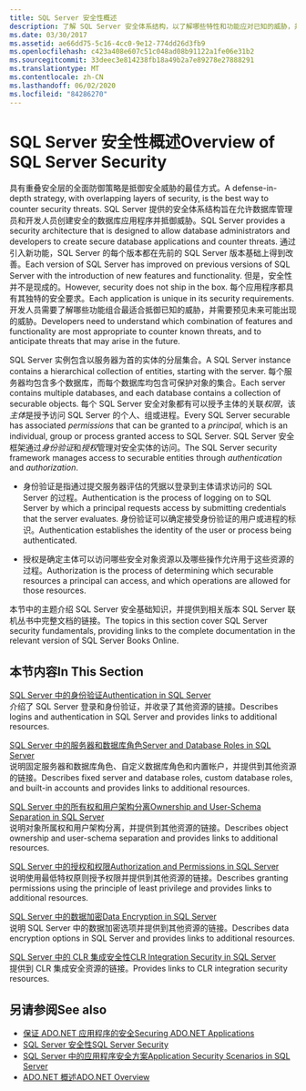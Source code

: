```yaml
---
title: SQL Server 安全性概述
description: 了解 SQL Server 安全体系结构，以了解哪些特性和功能应对已知的威胁，并预测将来的威胁。
ms.date: 03/30/2017
ms.assetid: ae66dd75-5c16-4cc0-9e12-774dd26d3fb9
ms.openlocfilehash: c423a408e607c51c048ad08b91122a1fe06e31b2
ms.sourcegitcommit: 33deec3e814238fb18a49b2a7e89278e27888291
ms.translationtype: MT
ms.contentlocale: zh-CN
ms.lasthandoff: 06/02/2020
ms.locfileid: "84286270"
---
```

# <a name="overview-of-sql-server-security"></a><span data-ttu-id="06340-103">SQL Server 安全性概述</span><span class="sxs-lookup"><span data-stu-id="06340-103">Overview of SQL Server Security</span></span>
<span data-ttu-id="06340-104">具有重叠安全层的全面防御策略是抵御安全威胁的最佳方式。</span><span class="sxs-lookup"><span data-stu-id="06340-104">A defense-in-depth strategy, with overlapping layers of security, is the best way to counter security threats.</span></span> <span data-ttu-id="06340-105">SQL Server 提供的安全体系结构旨在允许数据库管理员和开发人员创建安全的数据库应用程序并抵御威胁。</span><span class="sxs-lookup"><span data-stu-id="06340-105">SQL Server provides a security architecture that is designed to allow database administrators and developers to create secure database applications and counter threats.</span></span> <span data-ttu-id="06340-106">通过引入新功能，SQL Server 的每个版本都在先前的 SQL Server 版本基础上得到改善。</span><span class="sxs-lookup"><span data-stu-id="06340-106">Each version of SQL Server has improved on previous versions of SQL Server with the introduction of new features and functionality.</span></span> <span data-ttu-id="06340-107">但是，安全性并不是现成的。</span><span class="sxs-lookup"><span data-stu-id="06340-107">However, security does not ship in the box.</span></span> <span data-ttu-id="06340-108">每个应用程序都具有其独特的安全要求。</span><span class="sxs-lookup"><span data-stu-id="06340-108">Each application is unique in its security requirements.</span></span> <span data-ttu-id="06340-109">开发人员需要了解哪些功能组合最适合抵御已知的威胁，并需要预见未来可能出现的威胁。</span><span class="sxs-lookup"><span data-stu-id="06340-109">Developers need to understand which combination of features and functionality are most appropriate to counter known threats, and to anticipate threats that may arise in the future.</span></span>  
  
 <span data-ttu-id="06340-110">SQL Server 实例包含以服务器为首的实体的分层集合。</span><span class="sxs-lookup"><span data-stu-id="06340-110">A SQL Server instance contains a hierarchical collection of entities, starting with the server.</span></span> <span data-ttu-id="06340-111">每个服务器均包含多个数据库，而每个数据库均包含可保护对象的集合。</span><span class="sxs-lookup"><span data-stu-id="06340-111">Each server contains multiple databases, and each database contains a collection of securable objects.</span></span> <span data-ttu-id="06340-112">每个 SQL Server 安全对象都有可以授予主体的关联*权限*，该*主体*是授予访问 SQL Server 的个人、组或进程。</span><span class="sxs-lookup"><span data-stu-id="06340-112">Every SQL Server securable has associated *permissions* that can be granted to a *principal*, which is an individual, group or process granted access to SQL Server.</span></span> <span data-ttu-id="06340-113">SQL Server 安全框架通过*身份验证*和*授权*管理对安全实体的访问。</span><span class="sxs-lookup"><span data-stu-id="06340-113">The SQL Server security framework manages access to securable entities through *authentication* and *authorization*.</span></span>  
  
- <span data-ttu-id="06340-114">身份验证是指通过提交服务器评估的凭据以登录到主体请求访问的 SQL Server 的过程。</span><span class="sxs-lookup"><span data-stu-id="06340-114">Authentication is the process of logging on to SQL Server by which a principal requests access by submitting credentials that the server evaluates.</span></span> <span data-ttu-id="06340-115">身份验证可以确定接受身份验证的用户或进程的标识。</span><span class="sxs-lookup"><span data-stu-id="06340-115">Authentication establishes the identity of the user or process being authenticated.</span></span>  
  
- <span data-ttu-id="06340-116">授权是确定主体可以访问哪些安全对象资源以及哪些操作允许用于这些资源的过程。</span><span class="sxs-lookup"><span data-stu-id="06340-116">Authorization is the process of determining which securable resources a principal can access, and which operations are allowed for those resources.</span></span>  
  
 <span data-ttu-id="06340-117">本节中的主题介绍 SQL Server 安全基础知识，并提供到相关版本 SQL Server 联机丛书中完整文档的链接。</span><span class="sxs-lookup"><span data-stu-id="06340-117">The topics in this section cover SQL Server security fundamentals, providing links to the complete documentation in the relevant version of SQL Server Books Online.</span></span>  
  
## <a name="in-this-section"></a><span data-ttu-id="06340-118">本节内容</span><span class="sxs-lookup"><span data-stu-id="06340-118">In This Section</span></span>  
 [<span data-ttu-id="06340-119">SQL Server 中的身份验证</span><span class="sxs-lookup"><span data-stu-id="06340-119">Authentication in SQL Server</span></span>](authentication-in-sql-server.md)  
 <span data-ttu-id="06340-120">介绍了 SQL Server 登录和身份验证，并收录了其他资源的链接。</span><span class="sxs-lookup"><span data-stu-id="06340-120">Describes logins and authentication in SQL Server and provides links to additional resources.</span></span>  
  
 [<span data-ttu-id="06340-121">SQL Server 中的服务器和数据库角色</span><span class="sxs-lookup"><span data-stu-id="06340-121">Server and Database Roles in SQL Server</span></span>](server-and-database-roles-in-sql-server.md)  
 <span data-ttu-id="06340-122">说明固定服务器和数据库角色、自定义数据库角色和内置帐户，并提供到其他资源的链接。</span><span class="sxs-lookup"><span data-stu-id="06340-122">Describes fixed server and database roles, custom database roles, and built-in accounts and provides links to additional resources.</span></span>  
  
 [<span data-ttu-id="06340-123">SQL Server 中的所有权和用户架构分离</span><span class="sxs-lookup"><span data-stu-id="06340-123">Ownership and User-Schema Separation in SQL Server</span></span>](ownership-and-user-schema-separation-in-sql-server.md)  
 <span data-ttu-id="06340-124">说明对象所属权和用户架构分离，并提供到其他资源的链接。</span><span class="sxs-lookup"><span data-stu-id="06340-124">Describes object ownership and  user-schema separation and provides links to additional resources.</span></span>  
  
 [<span data-ttu-id="06340-125">SQL Server 中的授权和权限</span><span class="sxs-lookup"><span data-stu-id="06340-125">Authorization and Permissions in SQL Server</span></span>](authorization-and-permissions-in-sql-server.md)  
 <span data-ttu-id="06340-126">说明使用最低特权原则授予权限并提供到其他资源的链接。</span><span class="sxs-lookup"><span data-stu-id="06340-126">Describes granting permissions using the principle of least privilege and provides links to additional resources.</span></span>  
  
 [<span data-ttu-id="06340-127">SQL Server 中的数据加密</span><span class="sxs-lookup"><span data-stu-id="06340-127">Data Encryption in SQL Server</span></span>](data-encryption-in-sql-server.md)  
 <span data-ttu-id="06340-128">说明 SQL Server 中的数据加密选项并提供到其他资源的链接。</span><span class="sxs-lookup"><span data-stu-id="06340-128">Describes data encryption options in SQL Server and provides links to additional resources.</span></span>  
  
 [<span data-ttu-id="06340-129">SQL Server 中的 CLR 集成安全性</span><span class="sxs-lookup"><span data-stu-id="06340-129">CLR Integration Security in SQL Server</span></span>](clr-integration-security-in-sql-server.md)  
 <span data-ttu-id="06340-130">提供到 CLR 集成安全资源的链接。</span><span class="sxs-lookup"><span data-stu-id="06340-130">Provides links to CLR integration security resources.</span></span>  
  
## <a name="see-also"></a><span data-ttu-id="06340-131">另请参阅</span><span class="sxs-lookup"><span data-stu-id="06340-131">See also</span></span>

- [<span data-ttu-id="06340-132">保证 ADO.NET 应用程序的安全</span><span class="sxs-lookup"><span data-stu-id="06340-132">Securing ADO.NET Applications</span></span>](../securing-ado-net-applications.md)
- [<span data-ttu-id="06340-133">SQL Server 安全性</span><span class="sxs-lookup"><span data-stu-id="06340-133">SQL Server Security</span></span>](sql-server-security.md)
- [<span data-ttu-id="06340-134">SQL Server 中的应用程序安全方案</span><span class="sxs-lookup"><span data-stu-id="06340-134">Application Security Scenarios in SQL Server</span></span>](application-security-scenarios-in-sql-server.md)
- [<span data-ttu-id="06340-135">ADO.NET 概述</span><span class="sxs-lookup"><span data-stu-id="06340-135">ADO.NET Overview</span></span>](../ado-net-overview.md)
